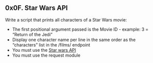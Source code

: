 ## 0x0F. Star Wars API

Write a script that prints all characters of a Star Wars movie:

- The first positional argument passed is the Movie ID - example: 3 = “Return of the Jedi”
- Display one character name per line in the same order as the “characters” list in the /films/ endpoint
- You must use the [Star wars API](https://intranet.hbtn.io/rltoken/aiMsg1QkH-FuPn7gyo9O6A)
- You must use the request module
